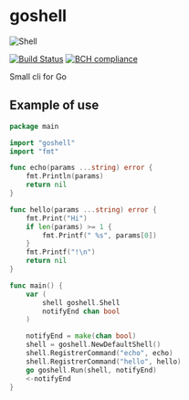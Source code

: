 # goshell
![Shell](https://etc.usf.edu/clipart/87700/87746/87746_conch-shell_md.gif)

[![Build Status](https://travis-ci.org/frikiman34/goshell.svg?branch=master)](https://travis-ci.org/frikiman34/goshell)
[![BCH compliance](https://bettercodehub.com/edge/badge/frikiman34/goshell?branch=master)](https://bettercodehub.com/)

Small cli for Go

## Example of use
```go
package main

import "goshell"
import "fmt"

func echo(params ...string) error {
	fmt.Println(params)
	return nil
}

func hello(params ...string) error {
	fmt.Print("Hi")
	if len(params) >= 1 {
		fmt.Printf(" %s", params[0])
	}
	fmt.Printf("!\n")
	return nil
}

func main() {
	var (
		shell goshell.Shell
		notifyEnd chan bool
	)

	notifyEnd = make(chan bool)
	shell = goshell.NewDefaultShell()
	shell.RegistrerCommand("echo", echo)
	shell.RegistrerCommand("hello", hello)
	go goshell.Run(shell, notifyEnd)
	<-notifyEnd
}
```
